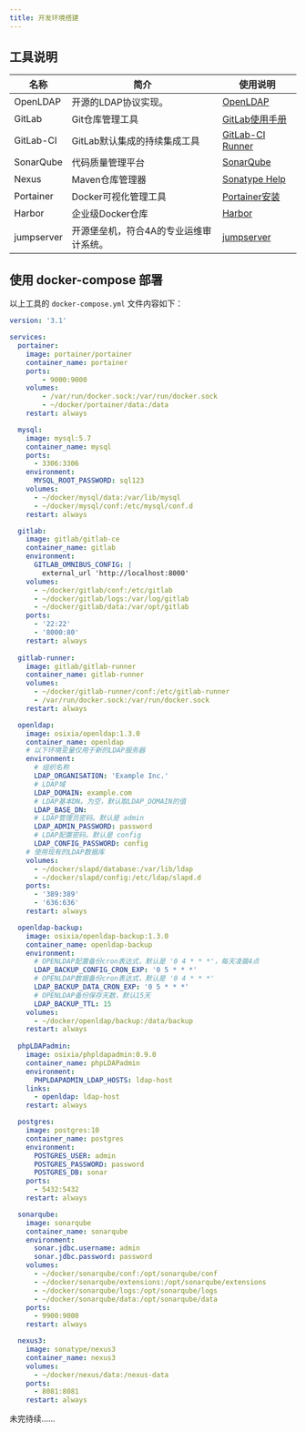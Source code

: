 ```yaml
---
title: 开发环境搭建
---
```


## 工具说明

|名称|简介|使用说明|
|---|---|---|
|OpenLDAP|开源的LDAP协议实现。|[OpenLDAP](https://github.com/osixia/docker-openldap)|
|GitLab|Git仓库管理工具|[GitLab使用手册](https://blog.yupaits.com/in-action/gitlab-manual.html)|
|GitLab-CI|GitLab默认集成的持续集成工具|[GitLab-CI Runner](https://docs.gitlab.com/runner/)|
|SonarQube|代码质量管理平台|[SonarQube](https://docs.sonarqube.org/latest/)|
|Nexus|Maven仓库管理器|[Sonatype Help](https://help.sonatype.com/docs)|
|Portainer|Docker可视化管理工具|[Portainer安装](https://www.portainer.io/installation/)|
|Harbor|企业级Docker仓库|[Harbor](https://github.com/goharbor/harbor/blob/master/docs/user_guide.md)|
|jumpserver|开源堡垒机，符合4A的专业运维审计系统。|[jumpserver](https://docs.jumpserver.org/zh/docs/dockerinstall.html#)|

## 使用 docker-compose 部署

以上工具的 `docker-compose.yml` 文件内容如下：

```yaml
version: '3.1'

services:
  portainer: 
    image: portainer/portainer
    container_name: portainer
    ports:
        - 9000:9000
    volumes:
        - /var/run/docker.sock:/var/run/docker.sock
        - ~/docker/portainer/data:/data
    restart: always

  mysql:
    image: mysql:5.7
    container_name: mysql
    ports:
      - 3306:3306
    environment:
      MYSQL_ROOT_PASSWORD: sql123
    volumes:
      - ~/docker/mysql/data:/var/lib/mysql
      - ~/docker/mysql/conf:/etc/mysql/conf.d
    restart: always

  gitlab:
    image: gitlab/gitlab-ce
    container_name: gitlab
    environment:
      GITLAB_OMNIBUS_CONFIG: |
        external_url 'http://localhost:8000'
    volumes:
      - ~/docker/gitlab/conf:/etc/gitlab
      - ~/docker/gitlab/logs:/var/log/gitlab
      - ~/docker/gitlab/data:/var/opt/gitlab
    ports:
      - '22:22'
      - '8000:80'
    restart: always
  
  gitlab-runner:
    image: gitlab/gitlab-runner
    container_name: gitlab-runner
    volumes:
      - ~/docker/gitlab-runner/conf:/etc/gitlab-runner
      - /var/run/docker.sock:/var/run/docker.sock
    restart: always

  openldap:
    image: osixia/openldap:1.3.0
    container_name: openldap
    # 以下环境变量仅用于新的LDAP服务器
    environment:
      # 组织名称
      LDAP_ORGANISATION: 'Example Inc.'
      # LDAP域
      LDAP_DOMAIN: example.com
      # LDAP基本DN。为空，默认取LDAP_DOMAIN的值
      LDAP_BASE_DN: 
      # LDAP管理员密码。默认是 admin
      LDAP_ADMIN_PASSWORD: password
      # LDAP配置密码。默认是 config
      LDAP_CONFIG_PASSWORD: config
    # 使用现有的LDAP数据库
    volumes:
      - ~/docker/slapd/database:/var/lib/ldap
      - ~/docker/slapd/config:/etc/ldap/slapd.d
    ports:
      - '389:389'
      - '636:636'
    restart: always

  openldap-backup:
    image: osixia/openldap-backup:1.3.0
    container_name: openldap-backup
    environment:
      # OPENLDAP配置备份cron表达式，默认是 '0 4 * * *'，每天凌晨4点
      LDAP_BACKUP_CONFIG_CRON_EXP: '0 5 * * *'
      # OPENLDAP数据备份cron表达式，默认是 '0 4 * * *'
      LDAP_BACKUP_DATA_CRON_EXP: '0 5 * * *'
      # OPENLDAP备份保存天数，默认15天
      LDAP_BACKUP_TTL: 15
    volumes:
      - ~/docker/openldap/backup:/data/backup
    restart: always
  
  phpLDAPadmin:
    image: osixia/phpldapadmin:0.9.0
    container_name: phpLDAPadmin
    environment:
      PHPLDAPADMIN_LDAP_HOSTS: ldap-host
    links:
      - openldap: ldap-host
    restart: always

  postgres:
    image: postgres:10
    container_name: postgres
    environment:
      POSTGRES_USER: admin
      POSTGRES_PASSWORD: password
      POSTGRES_DB: sonar
    ports:
      - 5432:5432
    restart: always

  sonarqube:
    image: sonarqube
    container_name: sonarqube
    environment:
      sonar.jdbc.username: admin
      sonar.jdbc.password: password
    volumes:
      - ~/docker/sonarqube/conf:/opt/sonarqube/conf
      - ~/docker/sonarqube/extensions:/opt/sonarqube/extensions
      - ~/docker/sonarqube/logs:/opt/sonarqube/logs
      - ~/docker/sonarqube/data:/opt/sonarqube/data
    ports:
      - 9900:9000
    restart: always

  nexus3:
    image: sonatype/nexus3
    container_name: nexus3
    volumes:
      - ~/docker/nexus/data:/nexus-data
    ports:
      - 8081:8081
    restart: always
```

未完待续……

<Vssue title="开发环境搭建"/>